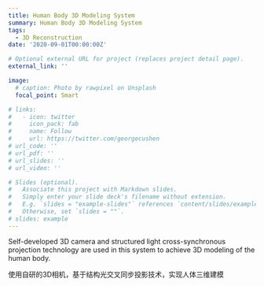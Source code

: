 ```yaml
---
title: Human Body 3D Modeling System
summary: Human Body 3D Modeling System
tags:
  - 3D Reconstruction
date: '2020-09-01T00:00:00Z'

# Optional external URL for project (replaces project detail page).
external_link: ''

image:
  # caption: Photo by rawpixel on Unsplash
  focal_point: Smart

# links:
#   - icon: twitter
#     icon_pack: fab
#     name: Follow
#     url: https://twitter.com/georgecushen
# url_code: ''
# url_pdf: ''
# url_slides: ''
# url_video: ''

# Slides (optional).
#   Associate this project with Markdown slides.
#   Simply enter your slide deck's filename without extension.
#   E.g. `slides = "example-slides"` references `content/slides/example-slides.md`.
#   Otherwise, set `slides = ""`.
# slides: example
---
```


Self-developed 3D camera and structured light cross-synchronous projection technology are used in this system to achieve 3D modeling of the human body.

使用自研的3D相机，基于结构光交叉同步投影技术，实现人体三维建模